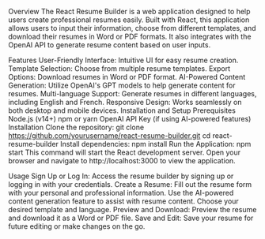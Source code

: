 Overview
The React Resume Builder is a web application designed to help users create professional resumes easily. Built with React, this application allows users to input their information, choose from different templates, and download their resumes in Word or PDF formats. It also integrates with the OpenAI API to generate resume content based on user inputs.

Features
User-Friendly Interface: Intuitive UI for easy resume creation.
Template Selection: Choose from multiple resume templates.
Export Options: Download resumes in Word or PDF format.
AI-Powered Content Generation: Utilize OpenAI's GPT models to help generate content for resumes.
Multi-language Support: Generate resumes in different languages, including English and French.
Responsive Design: Works seamlessly on both desktop and mobile devices.
Installation and Setup
Prerequisites
Node.js (v14+)
npm or yarn
OpenAI API Key (if using AI-powered features)
Installation
Clone the repository:
git clone https://github.com/yourusername/react-resume-builder.git
cd react-resume-builder
Install dependencies:
npm install
Run the Application:
npm start
This command will start the React development server. Open your browser and navigate to http://localhost:3000 to view the application.

Usage
Sign Up or Log In: Access the resume builder by signing up or logging in with your credentials.
Create a Resume:
Fill out the resume form with your personal and professional information.
Use the AI-powered content generation feature to assist with resume content.
Choose your desired template and language.
Preview and Download: Preview the resume and download it as a Word or PDF file.
Save and Edit: Save your resume for future editing or make changes on the go.

